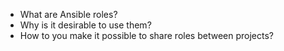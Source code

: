 - What are Ansible roles?
- Why is it desirable to use them?
- How to you make it possible to share roles between projects?
